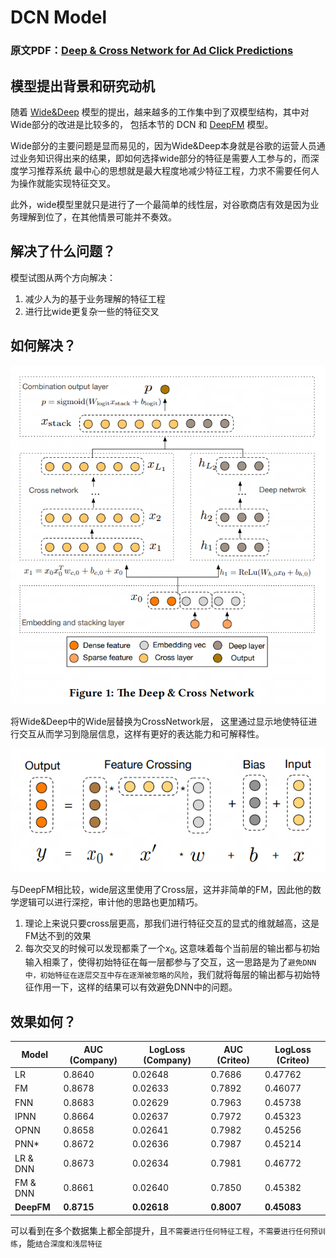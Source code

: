 # DCN Model
### 原文PDF：[Deep & Cross Network for Ad Click Predictions](DCN.pdf)
## 模型提出背景和研究动机
随着 [Wide&Deep](https://github.com/HaochengY/RecommendSystem/tree/main/models/WideDeep)  模型的提出，越来越多的工作集中到了双模型结构，其中对Wide部分的改进是比较多的，
包括本节的 DCN 和 [DeepFM](../DeepFM/README.md) 模型。

Wide部分的主要问题是显而易见的，因为Wide&Deep本身就是谷歌的运营人员通过业务知识得出来的结果，即如何选择wide部分的特征是需要人工参与的，而深度学习推荐系统
最中心的思想就是最大程度地减少特征工程，力求不需要任何人为操作就能实现特征交叉。

此外，wide模型里就只是进行了一个最简单的线性层，对谷歌商店有效是因为业务理解到位了，在其他情景可能并不奏效。

## 解决了什么问题？
模型试图从两个方向解决：
1. 减少人为的基于业务理解的特征工程
2. 进行比wide更复杂一些的特征交叉

## 如何解决？

![alt text](Pics/model.png)

将Wide&Deep中的Wide层替换为CrossNetwork层， 这里通过显示地使特征进行交互从而学习到隐层信息，这样有更好的表达能力和可解释性。

![alt text](Pics/image.png)

与DeepFM相比较，wide层这里使用了Cross层，这并非简单的FM，因此他的数学逻辑可以进行深挖，审计他的思路也更加精巧。
1. 理论上来说只要cross层更高，那我们进行特征交互的显式的维就越高，这是FM达不到的效果
2. 每次交叉的时候可以发现都乘了一个$x_0$, 这意味着每个当前层的输出都与初始输入相乘了，使得初始特征在每一层都参与了交互，这一思路是为了`避免DNN中，初始特征在逐层交互中存在逐渐被忽略的风险`，我们就将每层的输出都与初始特征作用一下，这样的结果可以有效避免DNN中的问题。


## 效果如何？

| Model      | AUC (Company) | LogLoss (Company) | AUC (Criteo) | LogLoss (Criteo) |
|------------|---------------|-------------------|--------------|------------------|
| LR         | 0.8640        | 0.02648           | 0.7686       | 0.47762          |
| FM         | 0.8678        | 0.02633           | 0.7892       | 0.46077          |
| FNN        | 0.8683        | 0.02629           | 0.7963       | 0.45738          |
| IPNN       | 0.8664        | 0.02637           | 0.7972       | 0.45323          |
| OPNN       | 0.8658        | 0.02641           | 0.7982       | 0.45256          |
| PNN*       | 0.8672        | 0.02636           | 0.7987       | 0.45214          |
| LR & DNN   | 0.8673        | 0.02634           | 0.7981       | 0.46772          |
| FM & DNN   | 0.8661        | 0.02640           | 0.7850       | 0.45382          |
| **DeepFM** | **0.8715**    | **0.02618**       | **0.8007**   | **0.45083**      |

可以看到在多个数据集上都全部提升，且`不需要进行任何特征工程`，`不需要进行任何预训练`，能`结合深度和浅层特征`
